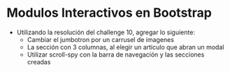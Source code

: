 # Modulos Interactivos en Bootstrap
* Utilizando la resolución del challenge 10, agregar lo siguiente:
    * Cambiar el jumbotron por un carrusel de imagenes
    * La sección con 3 columnas, al elegir un articulo que abran un modal
    * Utilizar scroll-spy con la barra de navegación y las secciones creadas
